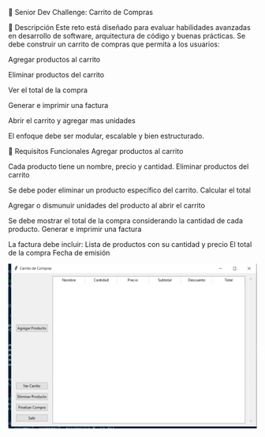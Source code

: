 🛒 Senior Dev Challenge: Carrito de Compras

📌 Descripción
Este reto está diseñado para evaluar habilidades avanzadas en desarrollo de software, arquitectura de código y buenas prácticas. Se debe construir un carrito de compras que permita a los usuarios:

Agregar productos al carrito

Eliminar productos del carrito

Ver el total de la compra

Generar e imprimir una factura

Abrir el carrito y agregar mas unidades

El enfoque debe ser modular, escalable y bien estructurado.

🎯 Requisitos Funcionales
Agregar productos al carrito

Cada producto tiene un nombre, precio y cantidad.
Eliminar productos del carrito

Se debe poder eliminar un producto específico del carrito.
Calcular el total

Agregar o dismunuir unidades del producto al abrir el carrito

Se debe mostrar el total de la compra considerando la cantidad de cada producto.
Generar e imprimir una factura

La factura debe incluir:
Lista de productos con su cantidad y precio
El total de la compra
Fecha de emisión

![Carrito de Compras](proyecto.png)

